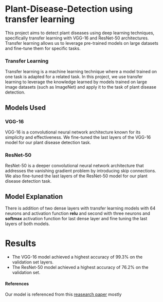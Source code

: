 # **Plant-Disease-Detection using transfer learning** 

This project aims to detect plant diseases using deep learning techniques, specifically transfer learning with VGG-16 and ResNet-50 architectures. Transfer learning allows us to leverage pre-trained models on large datasets and fine-tune them for specific tasks.

### **Transfer Learning**

Transfer learning is a machine learning technique where a model trained on one task is adapted for a related task. In this project, we use transfer learning to leverage the knowledge learned by models trained on large image datasets (such as ImageNet) and apply it to the task of plant disease detection.

## Models Used
### VGG-16
VGG-16 is a convolutional neural network architecture known for its simplicity and effectiveness. We fine-tuned the last layers of the VGG-16 model for our plant disease detection task.

### ResNet-50
ResNet-50 is a deeper convolutional neural network architecture that addresses the vanishing gradient problem by introducing skip connections. We also fine-tuned the last layers of the ResNet-50 model for our plant disease detection task.

## Model Explanation

 There is addition of two dense layers with transfer learning models with 64 neurons and activation function **relu** and second with three neurons and **softmax** activation function for last dense layer and fine tuning the last layers of both models.

# Results
- The VGG-16 model achieved a highest accuracy of 99.3% on the validation set layers.
- The ResNet-50 model achieved a highest accuracy of 76.2% on the validation set.

#### References 

Our model is referenced from this [reasearch paper](https://www.biorxiv.org/content/10.1101/2020.05.22.110957v2.full.pdf) mostly